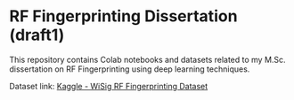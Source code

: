 # RF Fingerprinting Dissertation (draft1)

This repository contains Colab notebooks and datasets related to my M.Sc. dissertation on RF Fingerprinting using deep learning techniques.

Dataset link: [Kaggle - WiSig RF Fingerprinting Dataset](https://www.kaggle.com/datasets/jeffhei1206/wisig-rf-fingerprinting-dataset)
